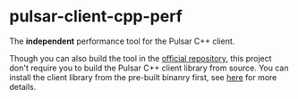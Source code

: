 # pulsar-client-cpp-perf

The **independent** performance tool for the Pulsar C++ client.

Though you can also build the tool in the [official repository](https://github.com/apache/pulsar-client-cpp/tree/main/perf), this project don't require you to build the Pulsar C++ client library from source. You can install the client library from the pre-built binanry first, see [here](https://pulsar.apache.org/docs/3.1.x/client-libraries-cpp-setup/) for more details.
